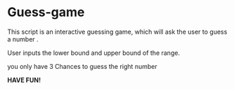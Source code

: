 # Guess-game

This script is an interactive guessing game, which will ask the user to guess a number .


User inputs the lower bound and upper bound of the range. 


you only have 3 Chances to guess the right number 


**HAVE FUN!** 
